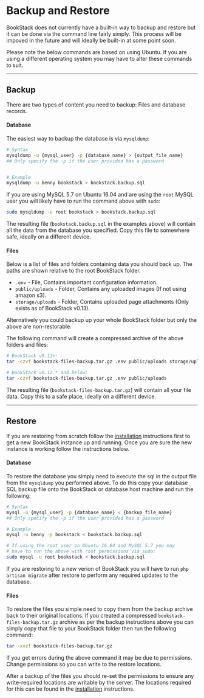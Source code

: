 # Backup and Restore

BookStack does not currently have a built-in way to backup and restore but it
can be done via the command line fairly simply. This process will be impoved in
the future and will ideally be built-in at some point soon.

Please note the below commands are based on using Ubuntu. If you are using a
different operating system you may have to alter these commands to suit.

---

## Backup

There are two types of content you need to backup: Files and database records.

#### Database

The easiest way to backup the database is via `mysqldump`:

```bash
# Syntax
mysqldump -u {mysql_user} -p {database_name} > {output_file_name}
## Only specify the -p if the user provided has a password


# Example
mysqldump -u benny bookstack > bookstack.backup.sql
```

If you are using MySQL 5.7 on Ubuntu 16.04 and are using the `root` MySQL
user you will likely have to run the command above with `sudo`:

```bash
sudo mysqldump -u root bookstack > bookstack.backup.sql
```

The resulting file (`bookstack.backup.sql` in the examples above) will contain
all the data from the database you specified. Copy this file to somewhere safe,
ideally on a different device.

#### Files

Below is a list of files and folders containing data you should back up. The paths
are shown relative to the root BookStack folder.

* `.env` - File, Contains important configuration information.
* `public/uploads` - Folder, Contains any uploaded images (If not using amazon s3).
* `storage/uploads` - Folder, Contains uploaded page attachments (Only exists as of BookStack v0.13).

Alternatively you could backup up your whole BookStack folder but only the above
are non-restorable.

The following command will create a compressed archive of the above folders and
files:

```bash
# BookStack v0.13+:
tar -czvf bookstack-files-backup.tar.gz .env public/uploads storage/uploads

# BookStack v0.12.* and below:
tar -czvf bookstack-files-backup.tar.gz .env public/uploads
```

The resulting file (`bookstack-files-backup.tar.gz`) will contain all your file
data. Copy this to a safe place, ideally on a different device.

---

## Restore

If you are restoring from scratch follow the
[installation](/docs/admin/installation)
instructions first to get a new BookStack instance up and running. Once you are
sure the new instance is working follow the instructions below.

#### Database

To restore the database you simply need to execute the sql in the output file from the `mysqldump`
you performed above. To do this copy your database SQL backup file onto the
BookStack or database host machine and run the following:

```bash
# Syntax
mysql -u {mysql_user} -p {database_name} < {backup_file_name}
## Only specify the -p if the user provided has a password

# Example
mysql -u benny -p bookstack < bookstack.backup.sql

# If using the root user on Ubuntu 16.04 and MySQL 5.7 you may
# have to run the above with root permissions via sudo:
sudo mysql -u root bookstack < bookstack.backup.sql
```

If you are restoring to a new verion of BookStack you will have to run
`php artisan migrate` after restore to perform any required updates to the database.

#### Files

To restore the files you simple need to copy them from the backup archive
back to their original locations.  If you created a compressed `bookstack-files-backup.tar.gz`
archive as per the backup instructions above you can simply copy that file to
your BookStack folder then run the following command:

```bash
tar -xvzf bookstack-files-backup.tar.gz
```

If you get errors during the above command it may be due to permissions.
Change permissions so you can write to the restore locations.

After a backup of the files you should re-set the permissions to ensure any write-required
locations are writable by the server. The locations required for this can be
found in the [installation](/docs/admin/installation)
instructions.

